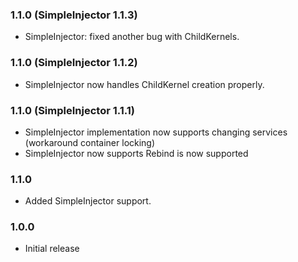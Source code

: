 ﻿### 1.1.0 (SimpleInjector 1.1.3)

 * SimpleInjector: fixed another bug with ChildKernels.

### 1.1.0 (SimpleInjector 1.1.2)

 * SimpleInjector now handles ChildKernel creation properly.

### 1.1.0 (SimpleInjector 1.1.1)

 * SimpleInjector implementation now supports changing services (workaround container locking)
 * SimpleInjector now supports Rebind is now supported

### 1.1.0

 * Added SimpleInjector support.

### 1.0.0

 * Initial release
